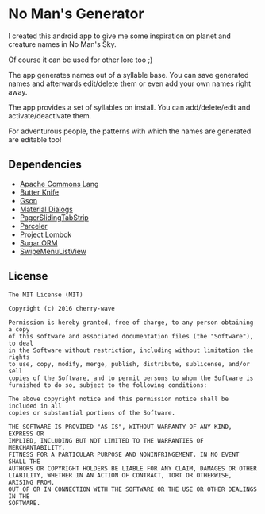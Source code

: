 # No Man's Generator

I created this android app to give me some inspiration on planet and creature names in No Man's Sky.

Of course it can be used for other lore too ;)

The app generates names out of a syllable base. You can save generated names and afterwards edit/delete them or even add your own names right away.

The app provides a set of syllables on install. You can add/delete/edit and activate/deactivate them.

For adventurous people, the patterns with which the names are generated are editable too!

## Dependencies
* [Apache Commons Lang](http://commons.apache.org/proper/commons-lang)
* [Butter Knife](https://github.com/JakeWharton/butterknife)
* [Gson](https://github.com/google/gson)
* [Material Dialogs](https://github.com/afollestad/material-dialogs)
* [PagerSlidingTabStrip](https://github.com/jpardogo/PagerSlidingTabStrip)
* [Parceler](https://github.com/johncarl81/parceler)
* [Project Lombok]("https://projectlombok.org)
* [Sugar ORM](https://github.com/satyan/sugar)
* [SwipeMenuListView](https://github.com/baoyongzhang/SwipeMenuListView)

## License
```
The MIT License (MIT)

Copyright (c) 2016 cherry-wave

Permission is hereby granted, free of charge, to any person obtaining a copy
of this software and associated documentation files (the "Software"), to deal
in the Software without restriction, including without limitation the rights
to use, copy, modify, merge, publish, distribute, sublicense, and/or sell
copies of the Software, and to permit persons to whom the Software is
furnished to do so, subject to the following conditions:

The above copyright notice and this permission notice shall be included in all
copies or substantial portions of the Software.

THE SOFTWARE IS PROVIDED "AS IS", WITHOUT WARRANTY OF ANY KIND, EXPRESS OR
IMPLIED, INCLUDING BUT NOT LIMITED TO THE WARRANTIES OF MERCHANTABILITY,
FITNESS FOR A PARTICULAR PURPOSE AND NONINFRINGEMENT. IN NO EVENT SHALL THE
AUTHORS OR COPYRIGHT HOLDERS BE LIABLE FOR ANY CLAIM, DAMAGES OR OTHER
LIABILITY, WHETHER IN AN ACTION OF CONTRACT, TORT OR OTHERWISE, ARISING FROM,
OUT OF OR IN CONNECTION WITH THE SOFTWARE OR THE USE OR OTHER DEALINGS IN THE
SOFTWARE.
```
